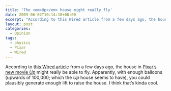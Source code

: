 ```yaml
---
title: 'The <em>Up</em> house might really fly'
date: 2009-06-02T10:14:18+00:00
excerpt: "According to this Wired article from a few days ago, the house in Pixar's new movie Up might really be able to fly."
layout: post
categories:
  - Opinion
tags:
  - physics
  - Pixar
  - Wired
---
```

According to [this Wired article](http://www.wired.com/wiredscience/2009/05/how-pixars-up-house-could-really-fly/) from a few days ago, the house in [Pixar&#8217;s new movie _Up_](http://adisney.go.com/disneyvideos/animatedfilms/up/) might really be able to fly. Apparently, with enough balloons (upwards of 100,000; which the _Up_ house seems to have), you could plausibly generate enough lift to raise the house. I think that&#8217;s kinda cool.